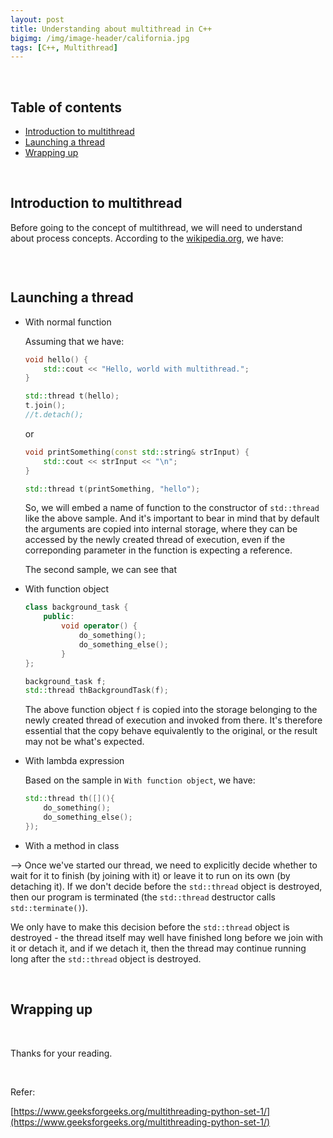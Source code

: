 ```yaml
---
layout: post
title: Understanding about multithread in C++
bigimg: /img/image-header/california.jpg
tags: [C++, Multithread]
---
```




<br>

## Table of contents
- [Introduction to multithread](#introduction-to-multithread)
- [Launching a thread](#launching-a-thread)
- [Wrapping up](#wrapping-up)



<br>

## Introduction to multithread
Before going to the concept of multithread, we will need to understand about process concepts. According to the [wikipedia.org](), we have:

```

```




<br>

## Launching a thread
- With normal function

    Assuming that we have:

    ```C++
    void hello() {
        std::cout << "Hello, world with multithread.";
    }

    std::thread t(hello);
    t.join();
    //t.detach();
    ```

    or 

    ```C++
    void printSomething(const std::string& strInput) {
        std::cout << strInput << "\n";
    }

    std::thread t(printSomething, "hello");
    ```

    So, we will embed a name of function to the constructor of ```std::thread``` like the above sample. And it's important to bear in mind that by default the arguments are copied into internal storage, where they can be accessed by the newly created thread of execution, even if the correponding parameter in the function is expecting a reference. 

    The second sample, we can see that 

- With function object

    ```C++
    class background_task {
        public: 
            void operator() {
                do_something();
                do_something_else();
            }
    };

    background_task f;
    std::thread thBackgroundTask(f);
    ```

    The above function object ```f``` is copied into the storage belonging to the newly created thread of execution and invoked from there. It's therefore essential that the copy behave equivalently to the original, or the result may not be what's expected.

- With lambda expression

    Based on the sample in ```With function object```, we have:

    ```C++
    std::thread th([](){
        do_something();
        do_something_else();
    });
    ```

- With a method in class



--> Once we've started our thread, we need to explicitly decide whether to wait for it to finish (by joining with it) or leave it to run on its own (by detaching it). If we don't decide before the ```std::thread``` object is destroyed, then our program is terminated (the ```std::thread``` destructor calls ```std::terminate()```).

We only have to make this decision before the ```std::thread``` object is destroyed - the thread itself may well have finished long before we join with it or detach it, and if we detach it, then the thread may continue running long after the ```std::thread``` object is destroyed.

<br>

## Wrapping up





<br>

Thanks for your reading.

<br>

Refer:

[https://www.geeksforgeeks.org/multithreading-python-set-1/](https://www.geeksforgeeks.org/multithreading-python-set-1/)